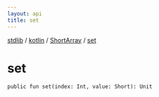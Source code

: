```yaml
---
layout: api
title: set
---
```

[stdlib](../../index.html) / [kotlin](../index.html) / [ShortArray](index.html) / [set](set.html)

# set

```
public fun set(index: Int, value: Short): Unit
```
